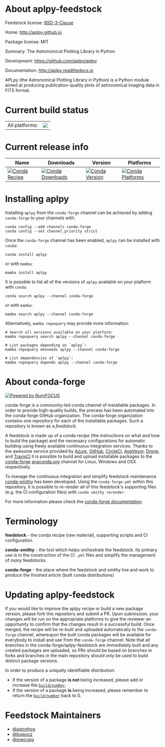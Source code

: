 About aplpy-feedstock
=====================

Feedstock license: [BSD-3-Clause](https://github.com/conda-forge/aplpy-feedstock/blob/main/LICENSE.txt)

Home: http://aplpy.github.io

Package license: MIT

Summary: The Astronomical Plotting Library in Python

Development: https://github.com/aplpy/aplpy

Documentation: http://aplpy.readthedocs.io

APLpy (the Astronomical Plotting Library in Python) is a Python module
aimed at producing publication-quality plots of astronomical imaging data
in FITS format.


Current build status
====================


<table><tr><td>All platforms:</td>
    <td>
      <a href="https://dev.azure.com/conda-forge/feedstock-builds/_build/latest?definitionId=2698&branchName=main">
        <img src="https://dev.azure.com/conda-forge/feedstock-builds/_apis/build/status/aplpy-feedstock?branchName=main">
      </a>
    </td>
  </tr>
</table>

Current release info
====================

| Name | Downloads | Version | Platforms |
| --- | --- | --- | --- |
| [![Conda Recipe](https://img.shields.io/badge/recipe-aplpy-green.svg)](https://anaconda.org/conda-forge/aplpy) | [![Conda Downloads](https://img.shields.io/conda/dn/conda-forge/aplpy.svg)](https://anaconda.org/conda-forge/aplpy) | [![Conda Version](https://img.shields.io/conda/vn/conda-forge/aplpy.svg)](https://anaconda.org/conda-forge/aplpy) | [![Conda Platforms](https://img.shields.io/conda/pn/conda-forge/aplpy.svg)](https://anaconda.org/conda-forge/aplpy) |

Installing aplpy
================

Installing `aplpy` from the `conda-forge` channel can be achieved by adding `conda-forge` to your channels with:

```
conda config --add channels conda-forge
conda config --set channel_priority strict
```

Once the `conda-forge` channel has been enabled, `aplpy` can be installed with `conda`:

```
conda install aplpy
```

or with `mamba`:

```
mamba install aplpy
```

It is possible to list all of the versions of `aplpy` available on your platform with `conda`:

```
conda search aplpy --channel conda-forge
```

or with `mamba`:

```
mamba search aplpy --channel conda-forge
```

Alternatively, `mamba repoquery` may provide more information:

```
# Search all versions available on your platform:
mamba repoquery search aplpy --channel conda-forge

# List packages depending on `aplpy`:
mamba repoquery whoneeds aplpy --channel conda-forge

# List dependencies of `aplpy`:
mamba repoquery depends aplpy --channel conda-forge
```


About conda-forge
=================

[![Powered by
NumFOCUS](https://img.shields.io/badge/powered%20by-NumFOCUS-orange.svg?style=flat&colorA=E1523D&colorB=007D8A)](https://numfocus.org)

conda-forge is a community-led conda channel of installable packages.
In order to provide high-quality builds, the process has been automated into the
conda-forge GitHub organization. The conda-forge organization contains one repository
for each of the installable packages. Such a repository is known as a *feedstock*.

A feedstock is made up of a conda recipe (the instructions on what and how to build
the package) and the necessary configurations for automatic building using freely
available continuous integration services. Thanks to the awesome service provided by
[Azure](https://azure.microsoft.com/en-us/services/devops/), [GitHub](https://github.com/),
[CircleCI](https://circleci.com/), [AppVeyor](https://www.appveyor.com/),
[Drone](https://cloud.drone.io/welcome), and [TravisCI](https://travis-ci.com/)
it is possible to build and upload installable packages to the
[conda-forge](https://anaconda.org/conda-forge) [anaconda.org](https://anaconda.org/)
channel for Linux, Windows and OSX respectively.

To manage the continuous integration and simplify feedstock maintenance
[conda-smithy](https://github.com/conda-forge/conda-smithy) has been developed.
Using the ``conda-forge.yml`` within this repository, it is possible to re-render all of
this feedstock's supporting files (e.g. the CI configuration files) with ``conda smithy rerender``.

For more information please check the [conda-forge documentation](https://conda-forge.org/docs/).

Terminology
===========

**feedstock** - the conda recipe (raw material), supporting scripts and CI configuration.

**conda-smithy** - the tool which helps orchestrate the feedstock.
                   Its primary use is in the construction of the CI ``.yml`` files
                   and simplify the management of *many* feedstocks.

**conda-forge** - the place where the feedstock and smithy live and work to
                  produce the finished article (built conda distributions)


Updating aplpy-feedstock
========================

If you would like to improve the aplpy recipe or build a new
package version, please fork this repository and submit a PR. Upon submission,
your changes will be run on the appropriate platforms to give the reviewer an
opportunity to confirm that the changes result in a successful build. Once
merged, the recipe will be re-built and uploaded automatically to the
`conda-forge` channel, whereupon the built conda packages will be available for
everybody to install and use from the `conda-forge` channel.
Note that all branches in the conda-forge/aplpy-feedstock are
immediately built and any created packages are uploaded, so PRs should be based
on branches in forks and branches in the main repository should only be used to
build distinct package versions.

In order to produce a uniquely identifiable distribution:
 * If the version of a package **is not** being increased, please add or increase
   the [``build/number``](https://docs.conda.io/projects/conda-build/en/latest/resources/define-metadata.html#build-number-and-string).
 * If the version of a package **is** being increased, please remember to return
   the [``build/number``](https://docs.conda.io/projects/conda-build/en/latest/resources/define-metadata.html#build-number-and-string)
   back to 0.

Feedstock Maintainers
=====================

* [@astrofrog](https://github.com/astrofrog/)
* [@bsipocz](https://github.com/bsipocz/)
* [@mwcraig](https://github.com/mwcraig/)

